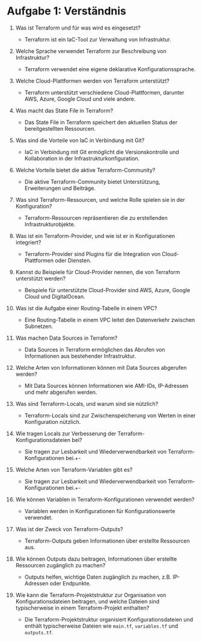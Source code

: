 # Aufgabe 1: Verständnis

1. Was ist Terraform und für was wird es eingesetzt?
    - Terraform ist ein IaC-Tool zur Verwaltung von Infrastruktur.

2. Welche Sprache verwendet Terraform zur Beschreibung von Infrastruktur?
    - Terraform verwendet eine eigene deklarative Konfigurationssprache.

3. Welche Cloud-Plattformen werden von Terraform unterstützt?
    - Terraform unterstützt verschiedene Cloud-Plattformen, darunter AWS, Azure, Google Cloud und viele andere.

4. Was macht das State File in Terraform?
    - Das State File in Terraform speichert den aktuellen Status der bereitgestellten Ressourcen.

5. Was sind die Vorteile von IaC in Verbindung mit Git?
    - IaC in Verbindung mit Git ermöglicht die Versionskontrolle und Kollaboration in der Infrastrukturkonfiguration.

6. Welche Vorteile bietet die aktive Terraform-Community?
    - Die aktive Terraform-Community bietet Unterstützung, Erweiterungen und Beiträge.

7. Was sind Terraform-Ressourcen, und welche Rolle spielen sie in der Konfiguration?
    - Terraform-Ressourcen repräsentieren die zu erstellenden Infrastrukturobjekte.

8. Was ist ein Terraform-Provider, und wie ist er in Konfigurationen integriert?
    - Terraform-Provider sind Plugins für die Integration von Cloud-Plattformen oder Diensten.

9. Kannst du Beispiele für Cloud-Provider nennen, die von Terraform unterstützt werden?
    - Beispiele für unterstützte Cloud-Provider sind AWS, Azure, Google Cloud und DigitalOcean.

10. Was ist die Aufgabe einer Routing-Tabelle in einem VPC?
    - Eine Routing-Tabelle in einem VPC leitet den Datenverkehr zwischen Subnetzen.

11. Was machen Data Sources in Terraform?
    - Data Sources in Terraform ermöglichen das Abrufen von Informationen aus bestehender Infrastruktur.

12. Welche Arten von Informationen können mit Data Sources abgerufen werden?
    - Mit Data Sources können Informationen wie AMI-IDs, IP-Adressen und mehr abgerufen werden.

13. Was sind Terraform-Locals, und warum sind sie nützlich?
    - Terraform-Locals sind zur Zwischenspeicherung von Werten in einer Konfiguration nützlich.

14. Wie tragen Locals zur Verbesserung der Terraform-Konfigurationsdateien bei?
    - Sie tragen zur Lesbarkeit und Wiederverwendbarkeit von Terraform-Konfigurationen bei.+-

15. Welche Arten von Terraform-Variablen gibt es?
    - Sie tragen zur Lesbarkeit und Wiederverwendbarkeit von Terraform-Konfigurationen bei.+-

16. Wie können Variablen in Terraform-Konfigurationen verwendet werden?
    - Variablen werden in Konfigurationen für Konfigurationswerte verwendet.

17. Was ist der Zweck von Terraform-Outputs?
    - Terraform-Outputs geben Informationen über erstellte Ressourcen aus.

18. Wie können Outputs dazu beitragen, Informationen über erstellte Ressourcen zugänglich zu machen?
    - Outputs helfen, wichtige Daten zugänglich zu machen, z.B. IP-Adressen oder Endpunkte.

19. Wie kann die Terraform-Projektstruktur zur Organisation von Konfigurationsdateien beitragen, und welche Dateien sind typischerweise in einem Terraform-Projekt enthalten?
    - Die Terraform-Projektstruktur organisiert Konfigurationsdateien und enthält typischerweise Dateien wie `main.tf`, `variables.tf` und `outputs.tf`.
